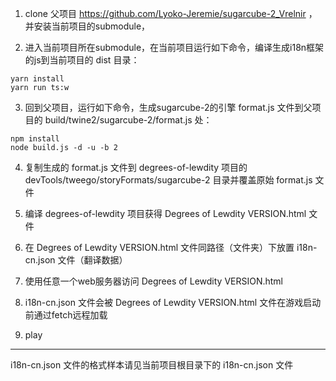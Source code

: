 

1. clone 父项目 https://github.com/Lyoko-Jeremie/sugarcube-2_Vrelnir ， 并安装当前项目的submodule，

2. 进入当前项目所在submodule，在当前项目运行如下命令，编译生成i18n框架的js到当前项目的 dist 目录：

```shell
yarn install
yarn run ts:w
```

3. 回到父项目，运行如下命令，生成sugarcube-2的引擎 format.js 文件到父项目的 build/twine2/sugarcube-2/format.js 处：

```shell
npm install
node build.js -d -u -b 2
```

4. 复制生成的 format.js 文件到 degrees-of-lewdity 项目的 devTools/tweego/storyFormats/sugarcube-2 目录并覆盖原始 format.js 文件

5. 编译 degrees-of-lewdity 项目获得 Degrees of Lewdity VERSION.html 文件

6. 在 Degrees of Lewdity VERSION.html 文件同路径（文件夹）下放置 i18n-cn.json 文件（翻译数据）
7. 使用任意一个web服务器访问 Degrees of Lewdity VERSION.html 
8. i18n-cn.json 文件会被 Degrees of Lewdity VERSION.html 文件在游戏启动前通过fetch远程加载
9. play


---

i18n-cn.json 文件的格式样本请见当前项目根目录下的 i18n-cn.json 文件





